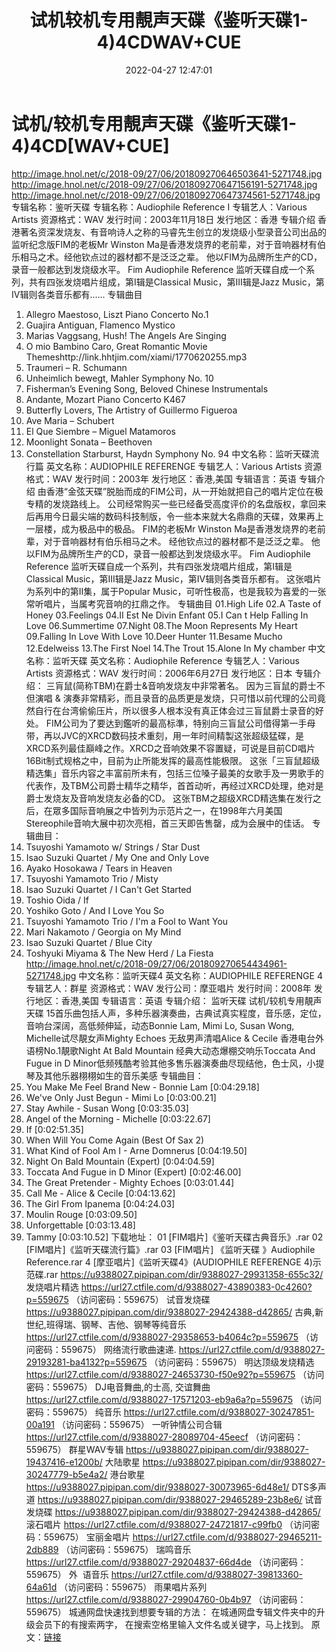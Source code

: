 ﻿---
title: 试机较机专用靚声天碟《鉴听天碟1-4)4CDWAV+CUE
date: 2022-04-27 12:47:01
categories: 试音碟、非卖品、发烧碟
tags: 纯音乐
---
# 试机/较机专用靚声天碟《鉴听天碟1-4)4CD[WAV+CUE]

http://image.hnol.net/c/2018-09/27/06/201809270646503641-5271748.jpg
http://image.hnol.net/c/2018-09/27/06/201809270647156191-5271748.jpg
http://image.hnol.net/c/2018-09/27/06/201809270647374561-5271748.jpg
专辑名称：鉴听天碟
专辑名称：Audiophile Reference I
专辑艺人：Various Artists
资源格式：WAV
发行时间：2003年11月18日
发行地区：香港
专辑介绍
香港著名资深发烧友、有音响诗人之称的马睿先生创立的发烧级小型录音公司出品的监听纪念版FIM的老板Mr Winston
Ma是香港发烧界的老前辈，对于音响器材有伯乐相马之术。经他钦点过的器材都不是泛泛之辈。
他以FIM为品牌所生产的CD，录音一般都达到发烧级水平。
Fim Audiophile Reference 监听天碟自成一个系列，共有四张发烧唱片组成，第I辑是Classical
Music，第III辑是Jazz Music，第IV辑则各类音乐都有......
专辑曲目
01. Allegro Maestoso, Liszt Piano Concerto No.1
02. Guajira Antiguan, Flamenco Mystico
03. Marias Vaggsang, Hush! The Angels Are Singing
04. O mio Bambino Caro, Great Romantic Movie
Themeshttp://link.hhtjim.com/xiami/1770620255.mp3
05. Traumeri – R. Schumann
06. Unheimlich bewegt, Mahler Symphony No. 10
07. Fisherman’s Evening Song, Beloved Chinese Instrumentals
08. Andante, Mozart Piano Concerto K467
09. Butterfly Lovers, The Artistry of Guillermo Figueroa
10. Ave Maria – Schubert
11. El Que Siembre – Miguel Matamoros
12. Moonlight Sonata – Beethoven
13. Constellation Starburst, Haydn Symphony No. 94
中文名称：监听天碟流行篇
英文名称：AUDIOPHILE REFERENGE
专辑艺人：Various Artists
资源格式：WAV
发行时间：2003年
发行地区：香港,美国
专辑语言：英语
专辑介绍
由香港“金弦天碟”脱胎而成的FIM公司，从一开始就把自己的唱片定位在极专精的发烧路线上。
公司经常购买一些已经备受高度评价的名盘版权，拿回来后再用今日最尖端的数码科技制版，令一些本来就大名鼎鼎的天碟，效果再上一层楼，成为极品中的极品。
FIM的老板Mr Winston Ma是香港发烧界的老前辈，对于音响器材有伯乐相马之术。
经他钦点过的器材都不是泛泛之辈。
他以FIM为品牌所生产的CD，录音一般都达到发烧级水平。
Fim Audiophile Reference 监听天碟自成一个系列，共有四张发烧唱片组成，第I辑是Classical
Music，第III辑是Jazz Music，第IV辑则各类音乐都有。
这张唱片为系列中的第II集，属于Popular
Music，可听性极高，也是我较为喜爱的一张常听唱片，当属考究音响的扛鼎之作。
专辑曲目
01.High Life
02.A Taste of Honey
03.Feelings
04.II Est Ne Divin Enfant
05.I Can t Help Falling In Love
06.Summertime
07.Night
08.The Moon Represents My Heart
09.Falling In Love With Love
10.Deer Hunter
11.Besame Mucho
12.Edelweiss
13.The First Noel
14.The Trout
15.Alone In My chamber
中文名称：监听天碟
英文名称：Audiophile Reference
专辑艺人：Various Artists
资源格式：WAV
发行时间：2006年6月27日
发行地区：日本
专辑介绍：
三肓鼠(简称TBM)在爵士&音响发烧友中非常著名。
因为三盲鼠的爵士不但演唱 &
演奏非常精彩，而且录音的品质更是发烧，只可惜以前代理的公司竟然自行在台湾偷偷压片，所以很多人根本没有真正体会过三盲鼠爵士录音的好处。
FIM公司为了要达到鑑听的最高标準，特别向三盲鼠公司借得第一手母带，再以JVC的XRCD数码技术重刻，用一年时间精製这张超级猛碟，是XRCD系列最佳巔峰之作。XRCD之音响效果不容置疑，可说是目前CD唱片16Bit制式规格之中，目前为止所能发挥的最高性能极限。
这张「三盲鼠超级精选集」音乐内容之丰富前所未有，包括三位嗓子最美的女歌手及一男歌手的代表作，及TBM公司爵士精华之精华，首首动听，再经过XRCD处理，绝对是爵士发烧友及音响发烧友必备的CD。
这张TBM之超级XRCD精选集在发行之后，在眾多国际音响展之中皆列为示范片之一，在1998年六月美国Stereophile音响大展中初次亮相，首三天即告售罄，成为会展中的佳话。
专辑曲目：
01. Tsuyoshi Yamamoto w/ Strings / Star Dust
02. Isao Suzuki Quartet / My One and Only Love
03. Ayako Hosokawa / Tears in Heaven
04. Tsuyoshi Yamamoto Trio / Misty
05. Isao Suzuki Quartet / I Can't Get Started
06. Toshio Oida / If
07. Yoshiko Goto / And I Love You So
08. Tsuyoshi Yamamoto Trio / I'm a Fool to Want You
09. Mari Nakamoto / Georgia on My Mind
10. Isao Suzuki Quartet / Blue City
11. Toshyuki Miyama & The New Herd / La
Fiesta
http://image.hnol.net/c/2018-09/27/06/201809270654434961-5271748.jpg
中文名称：监听天碟4
英文名称：AUDIOPHILE REFERENGE 4
专辑艺人：群星
资源格式：WAV
发行公司：摩亚唱片
发行时间：2008年
发行地区：香港,美国
专辑语言：英语
专辑介绍：
监听天碟 试机/较机专用靚声天碟
15首乐曲包括人声，多种乐器演奏曲，古典试真实程度，音乐感，定位，音响台深阔，高低频伸延，动态Bonnie Lam, Mimi Lo,
Susan Wong, Michelle试尽靚女声Mighty Echoes 无敌男声清唱Alice & Cecile
香港电台外语榜No.1靚歌Night At Bald Mountain 经典大动态爆棚交响乐Toccata And Fugue in
D Minor低频残酷考验其他多售乐器演奏曲尽现结他，色士风，小提琴及其他乐器栩栩如生的音乐美感
专辑曲目：
01. You Make Me Feel Brand New - Bonnie Lam [0:04:29.18]
02. We've Only Just Begun - Mimi Lo [0:03:00.21]
03. Stay Awhile - Susan Wong [0:03:35.03]
04. Angel of the Morning - Michelle [0:03:22.67]
05. If [0:02:51.35]
06. When Will You Come Again (Best Of Sax 2)
07. What Kind of Fool Am I - Arne Domnerus [0:04:19.50]
08. Night On Bald Mountain (Expert) [0:04:04.59]
09. Toccata And Fugue in D Minor (Expert) [0:02:46.00]
10. The Great Pretender - Mighty Echoes [0:03:01.44]
11. Call Me - Alice & Cecile [0:04:13.62]
12. The Girl From Ipanema [0:04:24.03]
13. Moulin Rouge [0:03:09.50]
14. Unforgettable [0:03:13.48]
15. Tammy [0:03:10.52]
下载地址：
01 [FIM唱片]《鉴听天碟古典音乐》.rar
02 [FIM唱片]《监听天碟流行篇》.rar
03 [FIM唱片] 《监听天碟 》Audiophile Reference.rar
4 [摩亚唱片]《监听天碟4》(AUDIOPHILE
REFERENGE 4)示范碟.rar
https://u9388027.pipipan.com/dir/9388027-29931358-655c32/
发烧唱片精选
https://url27.ctfile.com/d/9388027-43890383-0c4260?p=559675
（访问密码：559675）
试音发烧碟
https://u9388027.pipipan.com/dir/9388027-29424388-d42865/
古典,新世纪,班得瑞、钢琴、吉他、钢琴等纯音乐
https://url27.ctfile.com/d/9388027-29358653-b4064c?p=559675
（访问密码：559675）
网络流行歌曲速递.
https://url27.ctfile.com/d/9388027-29193281-ba4132?p=559675
（访问密码：559675）
明达顶级发烧精选
https://url27.ctfile.com/d/9388027-24653730-f50e92?p=559675
（访问密码：559675）
DJ电音舞曲,的士高,
交谊舞曲
https://url27.ctfile.com/d/9388027-17571203-eb9a6a?p=559675
（访问密码：559675）
纯音乐
https://url27.ctfile.com/d/9388027-30247851-00a191
（访问密码：559675）
一听钟情公司合辑
https://url27.ctfile.com/d/9388027-28089704-45eecf
（访问密码：559675）
群星WAV专辑
https://u9388027.pipipan.com/dir/9388027-19437416-e1200b/
大陆歌星
https://u9388027.pipipan.com/dir/9388027-30247779-b5e4a2/
港台歌星
https://u9388027.pipipan.com/dir/9388027-30073965-6d48e1/
DTS多声道
https://u9388027.pipipan.com/dir/9388027-29465289-23b8e6/
试音发烧碟
https://u9388027.pipipan.com/dir/9388027-29424388-d42865/
滚石唱片
https://url27.ctfile.com/d/9388027-24721817-c99fb0
（访问密码：559675）
宝丽金唱片
https://url27.ctfile.com/d/9388027-29465211-2db889
（访问密码：559675）
瑞鸣音乐
https://url27.ctfile.com/d/9388027-29204837-66d4de
（访问密码：559675）
外  语音乐
https://url27.ctfile.com/d/9388027-39813360-64a61d
（访问密码：559675）
雨果唱片系列
https://url27.ctfile.com/d/9388027-29904760-0b4b97
（访问密码：559675）
城通网盘快速找到想要专辑的方法：
在城通网盘专辑文件夹中的升级会员下的有搜索两字，
在搜索空格里输入文件名或关键字，马上找到。
原文：[链接](https://blog.sina.com.cn/s/blog_1647c7e7601030wwe.html)
